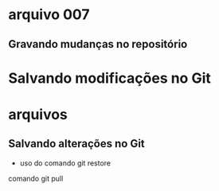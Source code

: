 

#  arquivo 007

## Gravando mudanças no repositório

#  Salvando modificações no Git

# arquivos

## Salvando alterações no Git

* uso do comando git restore

comando git pull

